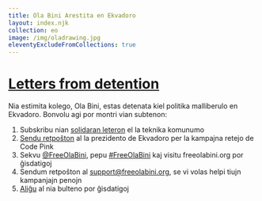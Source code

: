 ```yaml
---
title: Ola Bini Arestita en Ekvadoro
layout: index.njk
collection: eo
image: /img/oladrawing.jpg
eleventyExcludeFromCollections: true
---
```

<h1 class="f3 pa3 shadow-1"><a href="/en/letters">Letters from detention</a></h1>

Nia estimita kolego, Ola Bini, estas detenata kiel politika malliberulo
en Ekvadoro. Bonvolu agi por montri vian subtenon:

1. Subskribu nian [solidaran leteron] el la teknika komunumo
2. [Sendu retpoŝton] al la prezidento de Ekvadoro per la kampajna retejo de Code Pink
3. Sekvu [@FreeOlaBini], pepu [#FreeOlaBini] kaj visitu freeolabini.org por ĝisdatigoj
4. Sendum retpoŝton al [support@freeolabini.org], se vi volas helpi tiujn kampanjajn penojn
5. [Aliĝu] al nia bulteno por ĝisdatigoj

[solidaran leteron]: /eo/statement/
[Sendu retpoŝton]: https://www.codepink.org/free-ola-bini
[@FreeOlaBini]: http://twitter.com/FreeOlaBini
[#FreeOlaBini]: https://twitter.com/intent/tweet?url=https://freeolabini.org&text=Digital+rights+defender+Ola+Bini+has+been+imprisoned+in+Ecuador.+Please+follow+@FreeOlaBini+%23FreeOlaBini&hashtags=FreeOlaBini
[support@freeolabini.org]: mailto:support@freeolabini.org
[Aliĝu]: /eo/subscribe/
